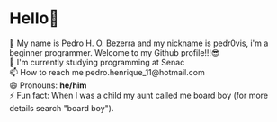  <h1>Hello👋</h1>
 👀 My name is Pedro H. O. Bezerra and my nickname is pedr0vis, i'm a beginner programmer. Welcome to my Github profile!!!😎 <br>
 🌱 I'm currently studying programming at Senac<br>
 📫 How to reach me pedro.henrique_11@hotmail.com <br>
 😄 Pronouns: <strong>he/him</strong><br>
 ⚡ Fun fact: When I was a child my aunt called me board boy (for more details search "board boy").
<!---
pedr0vis/pedr0vis is a ✨ special ✨ repository because its `README.md` (this file) appears on your GitHub profile.
You can click the Preview link to take a look at your changes.
--->
